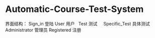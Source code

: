 Automatic-Course-Test-System
============================
界面结构：
Sign_in 登陆
  User 用户
    Test 测试
      Specific_Test 具体测试
  Administrator 管理员
  Registered 注册
